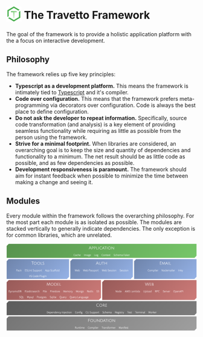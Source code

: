 <!-- This file was generated by @travetto/doc and should not be modified directly -->
<!-- Please modify https://github.com/travetto/travetto/tree/main/DOC.tsx and execute "trv doc" to rebuild -->

<h1>
  <sub><img src="./doc/images/logo.png" height="40"></sub>
  The Travetto Framework
</h1>

The goal of the framework is to provide a holistic application platform with the a focus on interactive development.

## Philosophy
The framework relies up five key principles:
   *  **Typescript as a development platform.**  This means the framework is intimately tied to [Typescript](https://typescriptlang.org) and it's compiler.
   *  **Code over configuration.** This means that the framework prefers meta-programming via decorators over configuration.  Code is always the best place to define configuration.
   *  **Do not ask the developer to repeat information.** Specifically, source code transformation (and analysis) is a key element of providing seamless functionality while requiring as little as possible from the person using the framework.
   *  **Strive for a minimal footprint.** When libraries are considered, an overarching goal is to keep the size and quantity of dependencies and functionality to a minimum.  The net result should be as little code as possible, and as few dependencies as possible.
   *  **Development responsiveness is paramount.** The framework should aim for instant feedback when possible to minimize the time between making a change and seeing it.

## Modules
Every module within the framework follows the overarching philosophy.  For the most part each module is as isolated as possible.  The modules are stacked vertically to generally indicate dependencies.  The only exception is for common libraries, which are unrelated.


![Module Layout](./doc/images/modules.png)